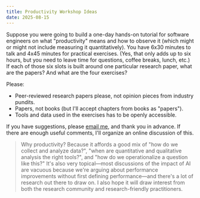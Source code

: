 ```yaml
---
title: Productivity Workshop Ideas
date: 2025-08-15
---
```


Suppose you were going to build a one-day hands-on tutorial for software engineers
on what "productivity" means and how to observe it
(which might or might not include measuring it quantitatively).
You have 6x30 minutes to talk and 4x45 minutes for practical exercises.
(Yes, that only adds up to six hours, but you need to leave time for questions, coffee breaks, lunch, etc.)
If each of those six slots is built around one particular research paper,
what are the papers?
And what are the four exercises?

Please:

-   Peer-reviewed research papers please, not opinion pieces from industry pundits.
-   Papers, not books (but I'll accept chapters from books as "papers").
-   Tools and data used in the exercises has to be openly accessible.

If you have suggestions, please [email me][email], and thank you in advance.
If there are enough useful comments, I'll organize an online discussion of this.

> Why productivity?
> Because it affords a good mix of "how do we collect and analyze data?",
> "when are quantitative and qualitative analysis the right tools?",
> and "how do we operationalize a question like this?"
> It's also very topical—most discussions of the impact of AI are vacuous
> because we're arguing about performance improvements without first defining
> performance—and there's a lot of research out there to draw on.
> I also hope it will draw interest from both the research community
> and research-friendly practitioners.

[email]: mailto:gvwilson@third-bit.com
